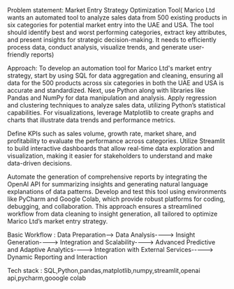 Problem statement:  Market Entry Strategy Optimization Tool( Marico Ltd wants an automated tool to analyze sales data from 500 existing products in six categories for potential market entry
into the UAE and USA. The tool should identify best and worst performing categories, extract key attributes, and present insights for strategic decision-making. It needs to efficiently process data,
conduct analysis, visualize trends, and generate user-friendly reports)

Approach: To develop an automation tool for Marico Ltd's market entry strategy, start by using SQL for data aggregation and cleaning, ensuring all data for the 500 products across six categories in both
the UAE and USA is accurate and standardized. Next, use Python along with libraries like Pandas and NumPy for data manipulation and analysis. Apply regression and clustering techniques to analyze sales data,
utilizing Python’s statistical capabilities. For visualizations, leverage Matplotlib to create graphs and charts that illustrate data trends and performance metrics.

Define KPIs such as sales volume, growth rate, market share, and profitability to evaluate the performance across categories. Utilize Streamlit to build interactive dashboards that allow real-time data exploration and visualization,
making it easier for stakeholders to understand and make data-driven decisions.

Automate the generation of comprehensive reports by integrating the OpenAI API for summarizing insights and generating natural language explanations of data patterns. Develop and test this tool using environments like PyCharm and Google Colab,
which provide robust platforms for coding, debugging, and collaboration. This approach ensures a streamlined workflow from data cleaning to insight generation, all tailored to optimize Marico Ltd’s market entry strategy.

Basic Workflow       :  Data Preparation--> Data Analysis---->  Insight Generation---->  Integration and Scalability---->  Advanced Predictive and Adaptive Analytics----> Integration with External Services----->
Dynamic Reporting and Interaction

Tech stack       :  SQL,Python,pandas,matplotlib,numpy,streamlit,openai api,pycharm,gooogle colab
